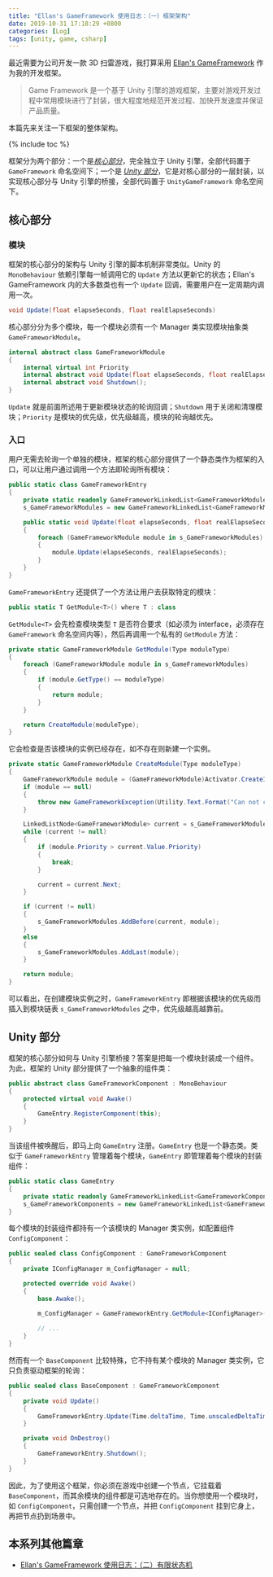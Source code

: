 ```yaml
---
title: "Ellan's GameFramework 使用日志：（一）框架架构"
date: 2019-10-31 17:18:29 +0800
categories: [Log]
tags: [unity, game, csharp]
---
```


最近需要为公司开发一款 3D 扫雷游戏，我打算采用 [Ellan's GameFramework](https://gameframework.cn/) 作为我的开发框架。

> Game Framework 是一个基于 Unity 引擎的游戏框架，主要对游戏开发过程中常用模块进行了封装，很大程度地规范开发过程、加快开发速度并保证产品质量。

本篇先来关注一下框架的整体架构。

{% include toc %}

框架分为两个部分：一个是[*核心部分*](https://github.com/EllanJiang/GameFramework)，完全独立于 Unity 引擎，全部代码置于 `GameFramework` 命名空间下；一个是 [*Unity 部分*](https://github.com/EllanJiang/UnityGameFramework)，它是对核心部分的一层封装，以实现核心部分与 Unity 引擎的桥接，全部代码置于 `UnityGameFramework` 命名空间下。

## 核心部分

### 模块

框架的核心部分的架构与 Unity 引擎的脚本机制非常类似。Unity 的 `MonoBehaviour` 依赖引擎每一帧调用它的 `Update` 方法以更新它的状态；Ellan's GameFramework 内的大多数类也有一个 `Update` 回调，需要用户在一定周期内调用一次。

```c#
void Update(float elapseSeconds, float realElapseSeconds)
```

核心部分分为多个模块，每一个模块必须有一个 Manager 类实现模块抽象类 `GameFrameworkModule`。

```c#
internal abstract class GameFrameworkModule
{
    internal virtual int Priority
    internal abstract void Update(float elapseSeconds, float realElapseSeconds);
    internal abstract void Shutdown();
}
```

`Update` 就是前面所述用于更新模块状态的轮询回调；`Shutdown` 用于关闭和清理模块；`Priority` 是模块的优先级，优先级越高，模块的轮询越优先。

### 入口

用户无需去轮询一个单独的模块，框架的核心部分提供了一个静态类作为框架的入口，可以让用户通过调用一个方法即轮询所有模块：

```c#
public static class GameFrameworkEntry
{
    private static readonly GameFrameworkLinkedList<GameFrameworkModule> 
    s_GameFrameworkModules = new GameFrameworkLinkedList<GameFrameworkModule>();

    public static void Update(float elapseSeconds, float realElapseSeconds)
    {
        foreach (GameFrameworkModule module in s_GameFrameworkModules)
        {
            module.Update(elapseSeconds, realElapseSeconds);
        }
    }
}
```

`GameFrameworkEntry` 还提供了一个方法让用户去获取特定的模块：

```c#
public static T GetModule<T>() where T : class
```

`GetModule<T>` 会先检查模块类型 `T` 是否符合要求（如必须为 interface，必须存在 `GameFramework` 命名空间内等），然后再调用一个私有的 `GetModule` 方法：

```c#
private static GameFrameworkModule GetModule(Type moduleType)
{
    foreach (GameFrameworkModule module in s_GameFrameworkModules)
    {
        if (module.GetType() == moduleType)
        {
            return module;
        }
    }

    return CreateModule(moduleType);
}
```

它会检查是否该模块的实例已经存在，如不存在则新建一个实例。

```c#
private static GameFrameworkModule CreateModule(Type moduleType)
{
    GameFrameworkModule module = (GameFrameworkModule)Activator.CreateInstance(moduleType);
    if (module == null)
    {
        throw new GameFrameworkException(Utility.Text.Format("Can not create module '{0}'.", moduleType.FullName));
    }

    LinkedListNode<GameFrameworkModule> current = s_GameFrameworkModules.First;
    while (current != null)
    {
        if (module.Priority > current.Value.Priority)
        {
            break;
        }

        current = current.Next;
    }

    if (current != null)
    {
        s_GameFrameworkModules.AddBefore(current, module);
    }
    else
    {
        s_GameFrameworkModules.AddLast(module);
    }

    return module;
}
```

可以看出，在创建模块实例之时，`GameFrameworkEntry` 即根据该模块的优先级而插入到模块链表 `s_GameFrameworkModules` 之中，优先级越高越靠前。

## Unity 部分

框架的核心部分如何与 Unity 引擎桥接？答案是把每一个模块封装成一个组件。为此，框架的 Unity 部分提供了一个抽象的组件类：

```c#
public abstract class GameFrameworkComponent : MonoBehaviour
{
    protected virtual void Awake()
    {
        GameEntry.RegisterComponent(this);
    }
}
```

当该组件被唤醒后，即马上向 `GameEntry` 注册。`GameEntry` 也是一个静态类。类似于 `GameFrameworkEntry` 管理着每个模块，`GameEntry` 即管理着每个模块的封装组件：

```c#
public static class GameEntry
{
    private static readonly GameFrameworkLinkedList<GameFrameworkComponent> 
    s_GameFrameworkComponents = new GameFrameworkLinkedList<GameFrameworkComponent>();
}
```

每个模块的封装组件都持有一个该模块的 Manager 类实例，如配置组件 `ConfigComponent`：

```c#
public sealed class ConfigComponent : GameFrameworkComponent
{
    private IConfigManager m_ConfigManager = null;

    protected override void Awake()
    {
        base.Awake();

        m_ConfigManager = GameFrameworkEntry.GetModule<IConfigManager>();
        
        // ...
    }
}
```

然而有一个 `BaseComponent` 比较特殊，它不持有某个模块的 Manager 类实例，它只负责驱动框架的轮询：

```c#
public sealed class BaseComponent : GameFrameworkComponent
{
    private void Update()
    {
        GameFrameworkEntry.Update(Time.deltaTime, Time.unscaledDeltaTime);
    }

    private void OnDestroy()
    {
        GameFrameworkEntry.Shutdown();
    }
}
```

因此，为了使用这个框架，你必须在游戏中创建一个节点，它挂载着 `BaseComponent`，而其余模块的组件都是可选地存在的。当你想使用一个模块时，如 `ConfigComponent`，只需创建一个节点，并把 `ConfigComponent` 挂到它身上，再把节点扔到场景中。

## 本系列其他篇章

- [Ellan's GameFramework 使用日志：（二）有限状态机](/2019/10/31/ellan-s-gameframework-shi-yong-ri-zhi-er-you-xian-zhuang-tai-ji.html)